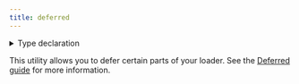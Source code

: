 ```yaml
---
title: deferred
---
```


<details>
  <summary>Type declaration</summary>

```tsx
export declare function deferred(
  data: Record<string, any>
): DeferredData;
```

</details>

This utility allows you to defer certain parts of your loader. See the [Deferred guide][deferred guide] for more information.

[deferred guide]: ../guides/deferred
